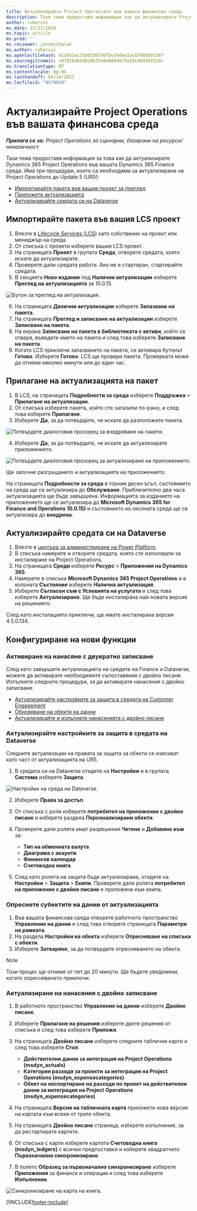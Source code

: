 ```yaml
---
title: Актуализирайте Project Operations във вашата финансова среда
description: Тази тема предоставя информация как да актуализирате Project Operations във вашата Dynamics 365 Finance среда.
author: ruhercul
ms.date: 12/11/2020
ms.topic: article
ms.prod: ''
ms.reviewer: johnmichalak
ms.author: ruhercul
ms.openlocfilehash: 9cd562ac3360298796fbe34dbe2ac8708b00150f
ms.sourcegitcommit: c0792bd65d92db25e0e8864879a19c4b93efb10c
ms.translationtype: MT
ms.contentlocale: bg-BG
ms.lasthandoff: 04/14/2022
ms.locfileid: "8579910"
---
```

# <a name="update-project-operations-in-your-finance-environment"></a>Актуализирайте Project Operations във вашата финансова среда

_**Прилага се за:** Project Operations за сценарии, базирани на ресурси/неналичност_


Тази тема предоставя информация за това как да актуализирате Dynamics 365 Project Operations във вашата Dynamics 365 Finance среда. Има три процедури, които са необходими за актуализиране на Project Operations до Update 5 (UR5):

- [Импортирайте пакета във вашия проект за преглед](#import)
- [Приложете актуализацията](#apply)
- [Актуализирайте средата си на Dataverse](#update)

## <a name="import-the-package-into-your-lcs-project"></a><a name="import"></a>Импортирайте пакета във вашия LCS проект

1. Влезте в [Lifecycle Services (LCS)](https://lcs.dynamics.com/) като собственик на проект или мениджър на среда.
2. От списъка с проекти изберете вашия LCS проект.
3. На страницата **Проект** в групата **Среда**, отворете средата, която искате да актуализирате.
4. Проверете дали средата работи. Ако не е стартиран, стартирайте средата.
5. В секцията **Ново издание** под **Налични актуализации** изберете **Преглед на актуализацията** за 10.0.15.

![Бутон за преглед на актуализация.](media/view-update.png)

6. На страницата **Двоични актуализации** изберете **Запазване на пакета**.
7. На страницата **Преглед и записване на актуализации** изберете **Записване на пакета**.
8. На екрана **Записване на пакета в библиотеката с активи**, който се отваря, въведете името на пакета и след това изберете **Записване на пакета**.
9. Когато LCS приключи запазването на пакета, се активира бутонът **Готово**. Изберете **Готово**. LCS ще провери пакета. Проверката може да отнеме няколко минути или до един час.


## <a name="apply-the-package-update"></a><a name="apply"></a>Прилагане на актуализацията на пакет

1. В LCS, на страницата **Подробности за среда** изберете **Поддръжка** > **Прилагане на актуализации**.
2. От списъка изберете пакета, който сте запазили по-рано, и след това изберете **Прилагане**.
3. Изберете **Да**, за да потвърдите, че искате да разположите пакета.

![Потвърдете диалоговия прозорец за внедряване на пакети.](media/confirm-package-deployment.png)

4. Изберете **Да**, за да потвърдите, че искате да актуализирате приложението.

![Потвърдете диалоговия прозорец за актуализиране на приложението.](media/confirm-application-update.png)

Ще започне разгръщането и актуализацията на приложението. 

На страницата **Подробности за среда** в горния десен ъгъл, състоянието на среда ще се актуализира до **Обслужване**. Приблизително два часа актуализацията ще бъде завършена. Информацията за изданието на приложението ще се актуализира до **Microsoft Dynamics 365 for Finance and Operations 10.0.15)** и състоянието на околната среда ще се актуализира до **внедрена**.


## <a name="update-your-dataverse-environment"></a><a name="update"></a>Актуализирайте средата си на Dataverse

1. Влезте в [центъра за администриране на Power Platform](https://admin.powerplatform.com/).
2. В списъка намерете и отворете средата, която сте използвали за инсталиране на Project Operations.
3. На страницата **Среди** изберете **Ресурс** > **Приложения на Dynamics 365**.
4. Намерете в списъка **Microsoft Dynamics 365 Project Operations** и в колоната **Състояние** изберете **Налична актуализация**.
5. Изберете **Съгласен съм с Условията на услугата** и след това изберете **Актуализиране**. Ще бъде инсталирана най-новата версия на решението.

След като инсталацията приключи, ще имате инсталирана версия 4.5.0.134.

## <a name="configure-new-features"></a>Конфигуриране на нови функции

### <a name="enable-dual-write-mapping"></a>Активиране на нанасяне с двукратно записване

След като завършите актуализацията на средите на Finance и Dataverse, можете да активирате необходимите съпоставяния с двойно писане. Изпълнете следните процедури, за да активирате нанасяния с двойно записване.

- [Актуализирайте настройките за защита в средата на Customer Engagement](#security)
- [Обновяване на обекти на данни](#refresh)
- [Актуализирайте и изпълнете нанасянията с двойно писане](#run)

### <a name="update-security-settings-on-the-dataverse-environment"></a><a name="security"></a>Актуализирайте настройките за защита в средата на Dataverse

Следните актуализации на правата за защита за обекти се изискват като част от актуализацията на UR5.

1. В средата си на Dataverse отидете на **Настройки** и в групата **Система** изберете **Защита**.

![Настройки на среда на Dataverse.](media/Picture21.png)

2. Изберете **Права за достъп**.
3. От списъка с роли изберете **потребител на приложение с двойно писане** и изберете раздела **Персонализирани обекти**. 
4. Проверете дали ролята имат разрешения **Четене** и **Добавяне към** за:

      - **Тип на обменната валута**
      - **Диаграма с акаунти** 
      - **Финансов календар** 
      - **Счетоводна книга**

5. След като ролята на защита бъде актуализирана, отидете на **Настройки** > **Защита** > **Екипи**. Проверете дали ролята **потребител на приложение с двойно писане** е приложена към екипа. 

### <a name="refresh-data-entities-from-the-update"></a><a name="refresh"></a>Опреснете субектите на данни от актуализацията

1. Във вашата финансова среда отворете работното пространство **Управление на данни** и след това отворете страницата **Параметри на рамката**.
2. На раздела **Настройки на обекта** изберете **Опресняване на списъка с обекти**.
3. Изберете **Затваряне**, за да потвърдите опресняването на обекта.

 > [!NOTE]
 > Този процес ще отнеме от пет до 20 минути. Ще бъдете уведомени, когато опресняването приключи.

### <a name="update-dual-write-mappings"></a><a name="run"></a>Актуализиране на нанасяния с двойно записване

1. В работното пространство **Управление на данни** изберете **Двойно писане**.
2. Изберете **Прилагане на решения** изберете двете решения от списъка и след това изберете **Приложи**.
3. На страницата **Двойно писане** изберете следните таблични карти и след това изберете **Стоп**.

    - **Действителни данни за интеграция на Project Operations (msdyn_actuals)**
    - **Категории разходи за проекти за интеграция на Project Operations (msdyn_expensecategories)**
    - **Обект на експортиране на разходи по проект на действителни данни за интеграция на Project Operations (msdyn_expensecategories)**

4. На страницата **Версия на табличната карта** приложете нова версия на картата към всеки от трите обекта.
5. На страницата **Двойно писане** страница, изберете изпълнение, за да рестартирате картите.
6. От списъка с карти изберете картата **Счетоводна книга (msdyn_ledgers)** с всички предпоставки и изберете квадратчето **Първоначално синхронизиране**. 
7. В полето **Образец за първоначално синхронизиране** изберете **Приложения** за финанси и операции и след това изберете **Изпълнение**.
 
 ![Синхронизиране на карта на книга.](media/DW6.png)
 


[!INCLUDE[footer-include](../includes/footer-banner.md)]